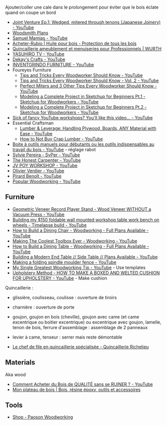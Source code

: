 Ajouter/coller une cale dans le prolongement pour éviter que le bois éclate quand on coupe un bord

- [Joint Venture Ep.1: Wedged, mitered through tenons (Japanese Joinery) - YouTube](https://www.youtube.com/watch?v=HmQ1m-SSdlU&list=PLGeGwvsTHKZ2IIbeGXwcvvMcg1u_kl4-j)
- [Woodsmith Plans](https://www.woodsmithplans.com/)
- [Samuel Mamias - YouTube](https://www.youtube.com/@SamuelMamias)
- [Acheter-Rubio | Huile pour bois - Protection de tous les bois](https://www.acheter-rubio.fr/)
- [Quincaillerie ameublement et menuiseries pour Professionnels | WURTH](https://eshop.wurth.fr/Categories-produits/Quincaillerie-ameublement-et-menuiseries/310715.cyid/3107.cgid/fr/FR/EUR/;pgid=oEWqWFmMIjQ77R3XmS1wb_g_0000tm5lSm6-;sid=LDJ5jMni0Z9yjKzPgJnyhznoQm0_pgHKYayzBwPb)
- [YASUHIRO TV - YouTube](https://www.youtube.com/@YASUHIROTV)
- [Dekay's Crafts - YouTube](https://www.youtube.com/@dekayscrafts)
- [INVENTORINDO FURNITURE - YouTube](https://www.youtube.com/@inventorindofurniture/videos)
- Foureyes Furniture
	- [Tips and Tricks Every Woodworker Should Know - YouTube](https://www.youtube.com/watch?v=xqlN7mR6LkY)
	- [Tips and Tricks Every Woodworker Should Know - Vol. 2 - YouTube](https://www.youtube.com/watch?v=hp4ZYt6JNEI)
	- [Perfect Miters and 3 Other Tips Every Woodworker Should Know - YouTube](https://www.youtube.com/watch?v=_KEw83c8T98)
	- [Modeling a Complete Project in Sketchup for Beginners Pt.1 - Sketchup for Woodworkers - YouTube](https://www.youtube.com/watch?v=AVb8ZBAOD0I)
	- [Modeling a Complete Project in Sketchup for Beginners Pt.2 - Sketchup for Woodworkers - YouTube](https://www.youtube.com/watch?v=pqcEyXs0v4c)
- [Sick of fancy YouTube workshops? You'll like this video... - YouTube](https://www.youtube.com/watch?v=jYKvYAcFGOk)
- Essential Craftsman
	- [Lumber & Leverage: Handling Plywood, Boards, ANY Material with Ease - YouTube](https://www.youtube.com/watch?app=desktop&v=vE4wTWwgy-g&si=pd5T7JvyIwsk9dMB)
	- [How to Not Buy Crap Lumber - YouTube](https://www.youtube.com/watch?v=4kv8s88ko38)
- [Boite à outils manuels pour débutants ou les outils indispensables au travail du bois - YouTube](https://www.youtube.com/watch?v=Nb-0Xv_9NDU&t=565) - réglage rabot
- [Sylvie Pereira - SyPer - YouTube](https://www.youtube.com/@SylviePereiraSyPer/videos)
- [The Honest Carpenter - YouTube](https://www.youtube.com/@TheHonestCarpenter)
- [JV POY WORKSHOP - YouTube](https://www.youtube.com/@ATELIERJVPOY)
- [Olivier Verdier - YouTube](https://www.youtube.com/@OlivierVerdier)
- [Pirard Benoît - YouTube](https://www.youtube.com/@PirardBenoit)
- [Popular Woodworking - YouTube](https://www.youtube.com/@popularwoodworking)

## Furniture

- [Geometric Veneer Record Player Stand - Wood Veneer WITHOUT a Vacuum Press - YouTube](https://www.youtube.com/watch?v=RArCzysOXgo)
- [Building my $150 foldable wall mounted workshop table work bench on wheels - Timelapse build - YouTube](https://www.youtube.com/watch?v=lyM6NZTRmSk)
- [How to Build a Dining Chair - Woodworking - Full Plans Available - YouTube](https://www.youtube.com/watch?v=ZE_eXqA9eCg)
- [Making The Coolest Toolbox Ever - Woodworking - YouTube](https://www.youtube.com/watch?v=c8cV3cHVf-w)
- [How to Build a Dining Table - Woodworking - Full Plans Available - YouTube](https://www.youtube.com/watch?v=cfjW7QEL5C4)
- [Building a Modern End Table // Side Table // Plans Available - YouTube](https://www.youtube.com/watch?v=GFiaN12bM_E)
- [Making a folding spindle moulder fence - YouTube](https://www.youtube.com/watch?v=P7JsJF5VizI)
- [My Single Greatest Woodworking Tip - YouTube](https://www.youtube.com/watch?v=4QYIkBKivMM) - Use templates
- [Upholstery Method - HOW TO MAKE A BOXED AND WELTED CUSHION FOR UPHOLSTERY - YouTube](https://www.youtube.com/watch?v=5drVgRcGd6c) - Make cushion

Quincaillerie :

- glissière, coulisseau, coulisse : ouverture de tiroirs
- charnière : ouverture de porte
- goujon, goujon en bois (cheville), goujon avec came (et came excentrique ou boitier excentrique) ou excentrique avec goujon, lamelle, tenon de bois, ferrure d'assemblage : assemblage de 2 panneaux
- levier à came, tenseur : serrer mais reste démontable

- [Le chef de file en quincaillerie spécialisée - Quincaillerie Richelieu](https://www.richelieu.com/intl/fr/)

## Materials

Aka wood

- [Comment Acheter du Bois de QUALITÉ sans se RUINER ? - YouTube](https://www.youtube.com/watch?v=meseh9JmF4s)
- [Mon plateau de bois | Bois, résine époxy, outils et accessoires](https://monplateaudebois.com/)

## Tools

- [Shop - Paoson Woodworking](https://www.paoson.com/en/)
